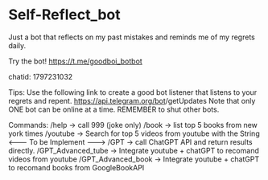 # Self-Reflect_bot
Just a bot that reflects on my past mistakes and reminds me of my regrets daily. 

Try the bot! 
https://t.me/goodboi_botbot

chatid:
1797231032

Tips:
Use the following link to create a good bot listener that listens to your regrets and repent.
https://api.telegram.org/bot<Token>/getUpdates
Note that only ONE bot can be online at a time. REMEMBER to shut other bots.

Commands:
/help -> call 999 (joke only)
/book -> list top 5 books from new york times
/youtube <String> -> Search for top 5 videos from youtube with the String
<--- To be Implement --->
/GPT <String> -> call ChatGPT API and return results directly.
/GPT_Advanced_tube <String> -> Integrate youtube + chatGPT to recomand videos from youtube
/GPT_Advanced_book <String> -> Integrate youtube + chatGPT to recomand books from GoogleBookAPI

